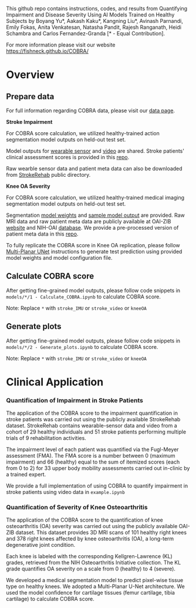 
This github repo contains instructions, codes, and results from Quantifying Impairment and Disease Severity Using AI Models Trained on Healthy Subjects by Boyang Yu*, Aakash Kaku*, Kangning Liu*, Avinash Parnandi, Emily Fokas, Anita Venkatesan, Natasha Pandit, Rajesh Ranganath, Heidi Schambra and Carlos Fernandez-Granda [* - Equal Contribution].

For more information please visit our website https://fishneck.github.io/COBRA/

# Overview

## Prepare data 

For full information regarding COBRA data, please visit our [data page](https://github.com/fishneck/COBRA/tree/main/data).

**Stroke Impairment** 

For COBRA score calculation, we utilized healthy-trained action segmentation model outputs on held-out test set. 

Model outputs for [wearable sensor](https://drive.google.com/drive/folders/1YBgIZJhYRgd7IiChn7yWOsT6HCIKYPhl?usp=drive_link) and [video](https://drive.google.com/drive/folders/1tbpq0z6C5aGIdJRrIuF_jAAoN8SWc3KZ?usp=drive_link) are shared. Stroke patients' clinical assessment scores is provided in this [repo](https://github.com/fishneck/COBRA/tree/main/data/Stroke).

Raw wearble sensor data and patient meta data can also be downloaded from [StrokeRehab](https://simtk.org/projects/primseq) public directory. 


**Knee OA Severity** 

For COBRA score calculation, we utilized healthy-trained medical imaging segmentation model outputs on held-out test set. 

Segmentation [model weights](https://drive.google.com/file/d/1KIppYLu1i3HN_d985rB7H8CugHy26K_o/view?usp=drive_link) and [sample model output](https://drive.google.com/drive/folders/1KK473GI1OF2U44euHYA9fVIxsYKoTZsW?usp=drive_link) are provided. Raw MRI data and raw patient meta data are publicly available at OAI-ZIB [website](https://pubdata.zib.de/) and NIH-OAI [database](https://nda.nih.gov/oai/). We provide a pre-processed version of patient meta data in this [repo](https://github.com/fishneck/COBRA/tree/main/data/kneeOA).

To fully replicate the COBRA score in Knee OA replication, please follow [Multi-Planar UNet](https://github.com/perslev/MultiPlanarUNet) instructions to generate test prediction using provided model weights and model configuration file.


## Calculate COBRA score

After getting fine-grained model outputs, please follow code snippets in `models/*/1 - Calculate_COBRA.ipynb` to calculate COBRA score. 

Note: Replace `*` with `stroke_IMU` or `stroke_video` or `kneeOA` 


## Generate plots

After getting fine-grained model outputs, please follow code snippets in `models/*/2 - Generate_plots.ipynb` to calculate COBRA score. 

Note: Replace `*` with `stroke_IMU` or `stroke_video` or `kneeOA` 



# Clinical Application

### Quantification of Impairment in Stroke Patients

The application of the COBRA score to the impairment quantification in stroke patients was carried out using the publicly available StrokeRehab dataset. StrokeRehab contains wearable-sensor data and video from a cohort of 29 healthy individuals and 51 stroke patients performing multiple trials of 9 rehabilitation activities.

The impairment level of each patient was quantified via the Fugl-Meyer assessment (FMA). The FMA score is a number between 0 (maximum impairment) and 66 (healthy) equal to the sum of itemized scores (each from 0 to 2) for 33 upper body mobility assessments carried out in-clinic by a trained expert.

We provide a full implementation of using COBRA to quantify impairment in stroke patients using video data in `example.ipynb`


### Quantification of Severity of Knee Osteoarthritis

The application of the COBRA score to the quantification of knee osteoarthritis (OA) severity was carried out using the publicly available OAI-ZIB dataset. This dataset provides 3D MRI scans of 101 healthy right knees and 378 right knees affected by knee osteoarthritis (OA), a long-term degenerative joint condition.


Each knee is labeled with the corresponding Kellgren-Lawrence (KL) grades, retrieved from the NIH Osteoarthritis Initiative collection. The KL grade quantifies OA severity on a scale from 0 (healthy) to 4 (severe).

We developed a medical segmentation model to predict pixel-wise tissue type on healthy knees. We adopted a Multi-Planar U-Net architecture. We used the model confidence for cartilage tissues (femur cartilage, tibia cartilage) to calculate COBRA score. 
